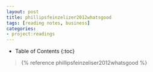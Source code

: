 ```yaml
---
layout: post
title: phillipsfeinzelizer2012whatsgood
tags: [reading notes, business]
categories:
- project:readings
---
```

* Table of Contents
{:toc}

> {% reference phillipsfeinzeliser2012whatsgood %}

